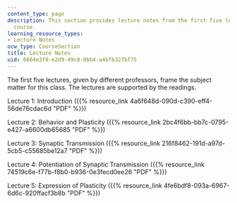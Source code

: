 ```yaml
---
content_type: page
description: This section provides lecture notes from the first five lectures of the
  course.
learning_resource_types:
- Lecture Notes
ocw_type: CourseSection
title: Lecture Notes
uid: 6664e3f8-e2d9-49c8-0bb4-a4bfb327bf75
---
```


The first five lectures, given by different professors, frame the subject matter for this class. The lectures are supported by the readings.

Lecture 1: Introduction ({{% resource_link 4a6f648d-090d-c390-eff4-56de76cdac6d "PDF" %}})

Lecture 2: Behavior and Plasticity ({{% resource_link 2bc4f6bb-bb7c-0795-e427-a6600db65685 "PDF" %}})

Lecture 3: Synaptic Transmission ({{% resource_link 216f8462-191d-a97d-5cb5-c55685be12a7 "PDF" %}})

Lecture 4: Potentiation of Synaptic Transmission ({{% resource_link 74519c6e-f77b-f8b0-b936-0e3fecd0ee26 "PDF" %}})

Lecture 5: Expression of Plasticity ({{% resource_link 4fe6bdf8-093a-6967-6d6c-920ffacf3b8b "PDF" %}})
